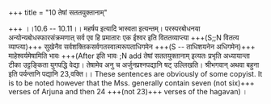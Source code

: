 +++
title = "10 तेषां सततयुक्तानाम्"

+++
।।10.6 -- 10.11।। महर्षय इत्यादि भास्वता इत्यन्तम्। परस्परबोधनया अन्योन्यबोधस्फारसंक्रमणात् सर्व एव हि प्रमातारः एक ईश्वर इति विततव्याप्त्या +++(S;;N वितत्य व्याप्त्या)+++ सुखेनैव सर्वशक्तिकसर्वगतस्वात्मरूपताधिगमेन +++(S -- ताधिशयनेन अधिगमेन)+++ माहेश्वर्यमेषामिति भावः +++(After इति भावः ;N add तेषां सततयुक्तानाम् इत्यतः प्रभृति अध्यायान्ता टीका उट्टङ्किता युगपद्धि वेद्या। तेषामेव अनु च अर्जुनप्रश्नपद्यानि षट् उल्लिखति। श्रीभगवान् अथवा बहुना इति पर्यन्तानि पद्यानि 23,वक्ति।। These sentences are obviously of some copyist. It is to be noted however that the Mss. generally contain seven (not six)+++ verses of Arjuna and then 24 +++(not 23)+++ verses of the hagavan) ।
